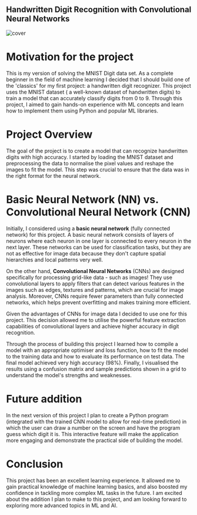 ## Handwritten Digit Recognition with Convolutional Neural Networks
![cover](https://github.com/user-attachments/assets/eaba4b8f-aeed-4c51-9eb9-ab2670335ff1)

# Motivation for the project
This is my version of solving the MNIST Digit data set. As a complete beginner in the field of machine learning I decided that I should build one of the 'classics' for my first project: a handwritten digit recognizer. This project uses the MNIST dataset ( a well-known dataset of handwritten digits) to train a model that can accurately classify digits from 0 to 9. Through this project, I aimed to gain hands-on experience with ML concepts and learn how to implement them using Python and popular ML libraries.

# Project Overview
The goal of the project is to create a model that can recognize handwritten digits with high accuracy. I started by loading the MNIST dataset and preprocessing the data to normalise the pixel values and reshape the images to fit the model. This step was crucial to ensure that the data was in the right format for the neural network.

# Basic Neural Network (NN) vs. Convolutional Neural Network (CNN)
Initially, I considered using a **basic neural network** (fully connected network) for this project. A basic neural network consists of layers of neurons where each neuron in one layer is connected to every neuron in the next layer. These networks can be used for classification tasks, but they are not as effective for image data because they don't capture spatial hierarchies and local patterns very well.

On the other hand, **Convolutional Neural Networks** (CNNs) are designed specifically for processing grid-like data - such as images! They use convolutional layers to apply filters that can detect various features in the images such as edges, textures and patterns, which are crucial for image analysis. Moreover, CNNs require fewer parameters than fully connected networks, which helps prevent overfitting and makes training more efficient.

Given the advantages of CNNs for image data I decided to use one for this project. This decision allowed me to utilise the powerful feature extraction capabilities of convolutional layers and achieve higher accuracy in digit recognition.

Through the process of building this project I learned how to compile a model with an appropriate optimiser and loss function, how to fit the model to the training data and how to evaluate its performance on test data. The final model achieved very high accuracy (98%). Finally, I visualised the results using a confusion matrix and sample predictions shown in a grid to understand the model's strengths and weaknesses.

# Future addition
In the next version of this project I plan to create a Python program (integrated with the trained CNN model to allow for real-time prediction) in which the user can draw a number on the screen and have the program guess which digit it is. This interactive feature will make the application more engaging and demonstrate the practical side of building the model.

# Conclusion
This project has been an excellent learning experience. It allowed me to gain practical knowledge of machine learning basics, and also boosted my confidence in tackling more complex ML tasks in the future. I am excited about the addition I plan to make to this project, and am looking forward to exploring more advanced topics in ML and AI.
